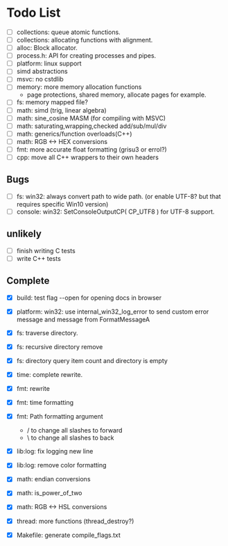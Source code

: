 # Todo List
- [ ] collections: queue atomic functions.
- [ ] collections: allocating functions with alignment.
- [ ] alloc: Block allocator.
- [ ] process.h: API for creating processes and pipes.
- [ ] platform: linux support
- [ ] simd abstractions
- [ ] msvc: no cstdlib
- [ ] memory: more memory allocation functions
    - page protections, shared memory, allocate pages for example.
- [ ] fs: memory mapped file?
- [ ] math: simd (trig, linear algebra)
- [ ] math: sine_cosine MASM (for compiling with MSVC)
- [ ] math: saturating,wrapping,checked add/sub/mul/div
- [ ] math: generics/function overloads(C++)
- [ ] math: RGB <-> HEX conversions
- [ ] fmt: more accurate float formatting (grisu3 or errol?)
- [ ] cpp: move all C++ wrappers to their own headers
## Bugs
- [ ] fs: win32: always convert path to wide path. (or enable UTF-8? but that requires specific Win10 version)
- [ ] console: win32: SetConsoleOutputCP( CP_UTF8 ) for UTF-8 support.
## unlikely
- [ ] finish writing C tests
- [ ] write C++ tests
## Complete
- [x] build: test flag --open for opening docs in browser
- [x] platform: win32: use internal_win32_log_error to send custom error message and message from FormatMessageA
- [x] fs: traverse directory.
- [x] fs: recursive directory remove
- [x] fs: directory query item count and directory is empty
- [x] time: complete rewrite.
- [x] fmt: rewrite
- [x] fmt: time formatting
- [x] fmt: Path formatting argument
    - / to change all slashes to forward
    - \ to change all slashes to back
- [x] lib:log: fix logging new line
- [x] lib:log: remove color formatting
- [x] math: endian conversions
- [x] math: is_power_of_two
- [x] math: RGB <-> HSL conversions
- [x] thread: more functions (thread_destroy?)
- [x] Makefile: generate compile_flags.txt


